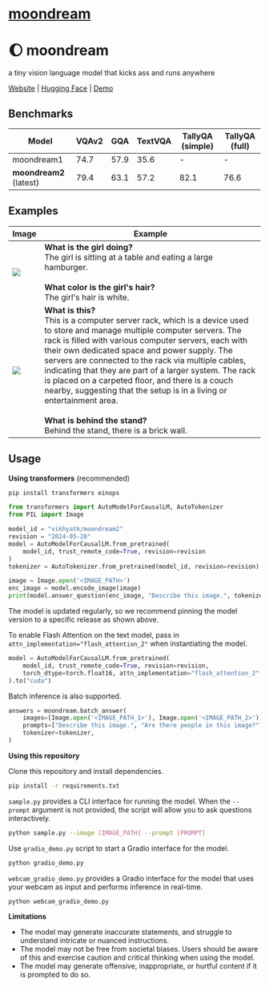 # [moondream](https://github.com/vikhyat/moondream)

# 🌔 moondream

a tiny vision language model that kicks ass and runs anywhere

[Website](https://moondream.ai/) | [Hugging Face](https://huggingface.co/vikhyatk/moondream2) | [Demo](https://huggingface.co/spaces/vikhyatk/moondream2)

## Benchmarks

| Model | VQAv2 | GQA | TextVQA | TallyQA (simple) | TallyQA (full) |
| --- | --- | --- | --- | --- | --- |
| moondream1 | 74.7 | 57.9 | 35.6 | - | - |
| **moondream2** (latest) | 79.4 | 63.1 | 57.2 | 82.1 | 76.6 |

## Examples

| Image | Example |
| --- | --- |
| ![](assets/demo-1.jpg) | **What is the girl doing?**<br>The girl is sitting at a table and eating a large hamburger.<br><br>**What color is the girl's hair?**<br>The girl's hair is white. |
| ![](assets/demo-2.jpg) | **What is this?**<br>This is a computer server rack, which is a device used to store and manage multiple computer servers. The rack is filled with various computer servers, each with their own dedicated space and power supply. The servers are connected to the rack via multiple cables, indicating that they are part of a larger system. The rack is placed on a carpeted floor, and there is a couch nearby, suggesting that the setup is in a living or entertainment area.<br><br>**What is behind the stand?**<br>Behind the stand, there is a brick wall. |

## Usage

**Using transformers** (recommended)

```bash
pip install transformers einops
```

```python
from transformers import AutoModelForCausalLM, AutoTokenizer
from PIL import Image

model_id = "vikhyatk/moondream2"
revision = "2024-05-20"
model = AutoModelForCausalLM.from_pretrained(
    model_id, trust_remote_code=True, revision=revision
)
tokenizer = AutoTokenizer.from_pretrained(model_id, revision=revision)

image = Image.open('<IMAGE_PATH>')
enc_image = model.encode_image(image)
print(model.answer_question(enc_image, "Describe this image.", tokenizer))
```

The model is updated regularly, so we recommend pinning the model version to a
specific release as shown above.

To enable Flash Attention on the text model, pass in `attn_implementation="flash_attention_2"`
when instantiating the model.

```python
model = AutoModelForCausalLM.from_pretrained(
    model_id, trust_remote_code=True, revision=revision,
    torch_dtype=torch.float16, attn_implementation="flash_attention_2"
).to("cuda")
```

Batch inference is also supported.

```python
answers = moondream.batch_answer(
    images=[Image.open('<IMAGE_PATH_1>'), Image.open('<IMAGE_PATH_2>')],
    prompts=["Describe this image.", "Are there people in this image?"],
    tokenizer=tokenizer,
)
```

**Using this repository**

Clone this repository and install dependencies.

```bash
pip install -r requirements.txt
```

`sample.py` provides a CLI interface for running the model. When the `--prompt` argument is not provided, the script will allow you to ask questions interactively.

```bash
python sample.py --image [IMAGE_PATH] --prompt [PROMPT]
```

Use `gradio_demo.py` script to start a Gradio interface for the model.

```bash
python gradio_demo.py
```

`webcam_gradio_demo.py` provides a Gradio interface for the model that uses your webcam as input and performs inference in real-time.

```bash
python webcam_gradio_demo.py
```

**Limitations**

* The model may generate inaccurate statements, and struggle to understand intricate or nuanced instructions.
* The model may not be free from societal biases. Users should be aware of this and exercise caution and critical thinking when using the model.
* The model may generate offensive, inappropriate, or hurtful content if it is prompted to do so.
